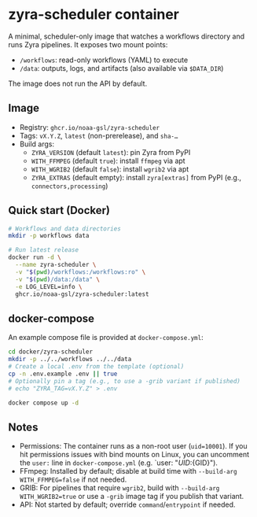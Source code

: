 # zyra-scheduler container

A minimal, scheduler-only image that watches a workflows directory and runs
Zyra pipelines. It exposes two mount points:

- `/workflows`: read-only workflows (YAML) to execute
- `/data`: outputs, logs, and artifacts (also available via `$DATA_DIR`)

The image does not run the API by default.

## Image

- Registry: `ghcr.io/noaa-gsl/zyra-scheduler`
- Tags: `vX.Y.Z`, `latest` (non-prerelease), and `sha-…`
- Build args:
  - `ZYRA_VERSION` (default `latest`): pin Zyra from PyPI
  - `WITH_FFMPEG` (default `true`): install `ffmpeg` via apt
  - `WITH_WGRIB2` (default `false`): install `wgrib2` via apt
  - `ZYRA_EXTRAS` (default empty): install `zyra[extras]` from PyPI (e.g., `connectors,processing`)

## Quick start (Docker)

```bash
# Workflows and data directories
mkdir -p workflows data

# Run latest release
docker run -d \
  --name zyra-scheduler \
  -v "$(pwd)/workflows:/workflows:ro" \
  -v "$(pwd)/data:/data" \
  -e LOG_LEVEL=info \
  ghcr.io/noaa-gsl/zyra-scheduler:latest
```

## docker-compose

An example compose file is provided at `docker-compose.yml`:

```bash
cd docker/zyra-scheduler
mkdir -p ../../workflows ../../data
# Create a local .env from the template (optional)
cp -n .env.example .env || true
# Optionally pin a tag (e.g., to use a -grib variant if published)
# echo "ZYRA_TAG=vX.Y.Z" > .env

docker compose up -d
```

## Notes

- Permissions: The container runs as a non-root user (`uid=10001`). If you hit
  permissions issues with bind mounts on Linux, you can uncomment the `user:`
  line in `docker-compose.yml` (e.g. `user: "${UID}:${GID}").
- FFmpeg: Installed by default; disable at build time with `--build-arg WITH_FFMPEG=false` if not needed.
- GRIB: For pipelines that require `wgrib2`, build with `--build-arg WITH_WGRIB2=true`
  or use a `-grib` image tag if you publish that variant.
- API: Not started by default; override `command`/`entrypoint` if needed.
